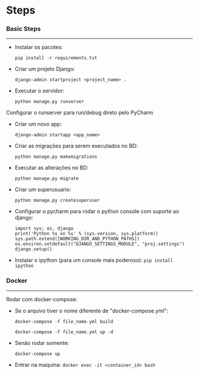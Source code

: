 # Steps

### Basic Steps
***
- Instalar os pacotes:

    `pip install -r requirements.txt`


- Criar um projeto Django:

    `django-admin startproject <project_name> .`


- Executar o servidor:

    `python manage.py runserver`


Configurar o runserver para run/debug direto pelo PyCharm

- Criar um novo app:

    `django-admin startapp <app_name>`


- Criar as migrações para serem executados no BD:

    `python manage.py makemigrations`


- Executar as alterações no BD:

    `python manage.py migrate`


- Criar um superusuario:

    `python manage.py createsuperuser`


- Configurar o pycharm para rodar o python console com suporte ao django:

    ```
    import sys; os, django
    print('Python %s on %s' % (sys.version, sys.platform))
    sys.path.extend([WORKING_DIR_AND_PYTHON_PATHS])
    os.environ.setdefault("DJANGO_SETTINGS_MODULE", "proj.settings")
    django.setup()
    ```

- Instalar o ipython (para um console mais poderoso): `pip install ipython`


### Docker
***
Rodar com docker-compose:

- Se o arquivo tiver o nome diferente de "docker-compose.yml":

    `docker-compose -f file_name.yml build`

    `docker-compose -f file_name.yml up -d`


- Senão rodar somente:

    `docker-compose up`


- Entrar na maquina:
    `docker exec -it <container_id> bash`